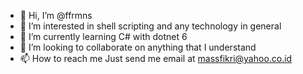 - 👋 Hi, I’m @ffrmns
- 👀 I’m interested in shell scripting and any technology in general
- 🌱 I’m currently learning C# with dotnet 6
- 💞️ I’m looking to collaborate on anything that I understand
- 📫 How to reach me Just send me email at massfikri@yahoo.co.id

<!---
ffrmns/ffrmns is a ✨ special ✨ repository because its `README.md` (this file) appears on your GitHub profile.
You can click the Preview link to take a look at your changes.
--->
